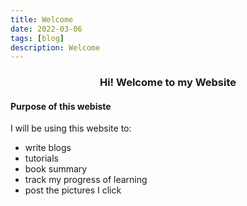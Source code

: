 ```yaml
---
title: Welcome
date: 2022-03-06
tags: [blog]
description: Welcome
---
```


<center>

  <h3 class='title'>
    Hi! Welcome to my Website 
  </h3> 

</center>

#### Purpose of this webiste

I will be using this website to:
- write blogs
- tutorials
- book summary
- track my progress of learning
- post the pictures I click



